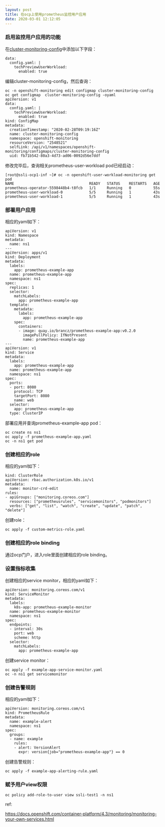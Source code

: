 ```yaml
---
layout: post
title: 在ocp上使用prometheus监控用户应用
date: 2020-03-01 12:12:05
---
```


### 启用监控用户应用的功能

在[cluster-monitoring-config](https://docs.openshift.com/container-platform/4.3/monitoring/cluster_monitoring/configuring-the-monitoring-stack.html#configuring-the-monitoring-stack)中添加以下字段：

```
data:
  config.yaml: |
    techPreviewUserWorkload:
      enabled: true
```

编辑cluster-monitoring-config，然后查询：

```
oc -n openshift-monitoring edit configmap cluster-monitoring-config
oc get configmap  cluster-monitoring-config -oyaml
apiVersion: v1
data:
  config.yaml: |
    techPreviewUserWorkload:
      enabled: true
kind: ConfigMap
metadata:
  creationTimestamp: "2020-02-28T09:19:16Z"
  name: cluster-monitoring-config
  namespace: openshift-monitoring
  resourceVersion: "2548521"
  selfLink: /api/v1/namespaces/openshift-monitoring/configmaps/cluster-monitoring-config
  uid: fb71b542-80a3-4d73-ad06-0092d56e7ddf
```

修改完毕后，查询相关prometheus-user-workload pod已经启动：

```
[root@ssli-ocp1-inf ~]# oc -n openshift-user-workload-monitoring get pod
NAME                                  READY   STATUS    RESTARTS   AGE
prometheus-operator-5598448b4-t8fcb   1/1     Running   0          55s
prometheus-user-workload-0            5/5     Running   1          43s
prometheus-user-workload-1            5/5     Running   1          43s
```

### 部署用户应用

相应的yaml如下：

```
apiVersion: v1
kind: Namespace
metadata:
  name: ns1
---
apiVersion: apps/v1
kind: Deployment
metadata:
  labels:
    app: prometheus-example-app
  name: prometheus-example-app
  namespace: ns1
spec:
  replicas: 1
  selector:
    matchLabels:
      app: prometheus-example-app
  template:
    metadata:
      labels:
        app: prometheus-example-app
    spec:
      containers:
      - image: quay.io/brancz/prometheus-example-app:v0.2.0
        imagePullPolicy: IfNotPresent
        name: prometheus-example-app
---
apiVersion: v1
kind: Service
metadata:
  labels:
    app: prometheus-example-app
  name: prometheus-example-app
  namespace: ns1
spec:
  ports:
  - port: 8080
    protocol: TCP
    targetPort: 8080
    name: web
  selector:
    app: prometheus-example-app
  type: ClusterIP
```

部署应用并查询prometheus-example-app pod：

```
oc create ns ns1
oc apply -f prometheus-example-app.yaml
oc -n ns1 get pod
```

### 创建相应的role

相应的yaml如下：

```
kind: ClusterRole
apiVersion: rbac.authorization.k8s.io/v1
metadata:
  name: monitor-crd-edit
rules:
- apiGroups: ["monitoring.coreos.com"]
  resources: ["prometheusrules", "servicemonitors", "podmonitors"]
  verbs: ["get", "list", "watch", "create", "update", "patch", "delete"]
```

创建role：

```
oc apply -f custom-metrics-role.yaml
```

### 创建相应的role binding

通过ocp门户，进入role里面创建相应的role binding。

### 设置指标收集

创建相应的service monitor，相应的yaml如下：

```
apiVersion: monitoring.coreos.com/v1
kind: ServiceMonitor
metadata:
  labels:
    k8s-app: prometheus-example-monitor
  name: prometheus-example-monitor
  namespace: ns1
spec:
  endpoints:
  - interval: 30s
    port: web
    scheme: http
  selector:
    matchLabels:
      app: prometheus-example-app
```

创建service monitor：

```
oc apply -f example-app-service-monitor.yaml
oc -n ns1 get servicemonitor
```

### 创建告警规则

相应的yaml如下：

```
apiVersion: monitoring.coreos.com/v1
kind: PrometheusRule
metadata:
  name: example-alert
  namespace: ns1
spec:
  groups:
  - name: example
    rules:
    - alert: VersionAlert
      expr: version{job="prometheus-example-app"} == 0
```

创建告警规则：

```
oc apply -f example-app-alerting-rule.yaml
```

### 赋予用户view权限


```
oc policy add-role-to-user view ssli-test1 -n ns1
```

ref:

https://docs.openshift.com/container-platform/4.3/monitoring/monitoring-your-own-services.html
